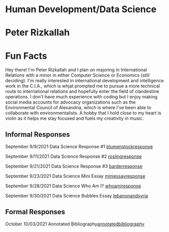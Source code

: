 # Human Development/Data Science

# Peter Rizkallah

# Fun Facts
Hey there! I'm Peter Rizkallah and I plan on majoring in International Relations with a minor in either Computer Science or Economics (still deciding). I'm really interested in international development and intelligence work in the C.I.A., which is whjat prompted me to pursue a more technical route to international relations and hopefully enter the field of clandestine operations. I don't have much experience with coding but I enjoy making social media accounts for advocacy organizations such as the Environmental Council of Alexandria, which is where I've been able to collaborate with environmentalists. A hobby that I hold close to my heart is violin as it helps me stay focused and fuels my creativity in music. 

## Informal Responses

September 9/9/2021 Data Science Response #1 [blumenstockresponse](blumenstock.html) 

September 9/11/2021 Data Science Response #2 [roslingresponse](rosling.html) 

September 9/21/2021 Data Science Response #3 [barderresponse](barder.html)

September 9/23/2021 Data Science Mini Essay [miniessayresponse](miniessay.html) 

September 9/28/2021 Data Science Who Am I? [whoamiresponse](whoami.html) 

September 9/30/2021 Data Science Bubbles Essay [lebanonandsyria](lebanonandsyria.html)

## Formal Responses

October 10/03/2021 Annotated Bibliography[annotatedbibliography](annotatedbibliography.html)
